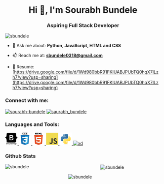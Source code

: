 <h1 align="center">Hi 👋, I'm Sourabh Bundele</h1>
<h3 align="center">Aspiring Full Stack Developer</h3>

<p align="left"> <img src="https://komarev.com/ghpvc/?username=sbundele&label=Profile%20views&color=0e75b6&style=flat" alt="sbundele" /> </p>

- 💬 Ask me about: **Python, JavaScript, HTML and CSS**

- 📫 Reach me at: **sbundele0318@gmail.com**

- 📄 Resume: [https://drive.google.com/file/d/1Wd980bbR91FKIUABJPUbTQ0hqX7lLzh7/view?usp=sharing](https://drive.google.com/file/d/1Wd980bbR91FKIUABJPUbTQ0hqX7lLzh7/view?usp=sharing)

<h3 align="left">Connect with me:</h3>
<p align="left">
<a href="https://linkedin.com/in/sourabh-bundele" target="blank"><img align="center" src="https://raw.githubusercontent.com/rahuldkjain/github-profile-readme-generator/master/src/images/icons/Social/linked-in-alt.svg" alt="sourabh-bundele" height="30" width="40" /></a>
<a href="https://instagram.com/saurabh_bundele" target="blank"><img align="center" src="https://raw.githubusercontent.com/rahuldkjain/github-profile-readme-generator/master/src/images/icons/Social/instagram.svg" alt="saurabh_bundele" height="30" width="40" /></a>
</p>

<h3 align="left">Languages and Tools:</h3>
<p align="left"> <a href="https://getbootstrap.com" target="_blank" rel="noreferrer"> <img src="https://raw.githubusercontent.com/devicons/devicon/master/icons/bootstrap/bootstrap-plain-wordmark.svg" alt="bootstrap" width="40" height="40"/> </a> <a href="https://www.w3schools.com/css/" target="_blank" rel="noreferrer"> <img src="https://raw.githubusercontent.com/devicons/devicon/master/icons/css3/css3-original-wordmark.svg" alt="css3" width="40" height="40"/> </a> <a href="https://www.w3.org/html/" target="_blank" rel="noreferrer"> <img src="https://raw.githubusercontent.com/devicons/devicon/master/icons/html5/html5-original-wordmark.svg" alt="html5" width="40" height="40"/> </a> <a href="https://developer.mozilla.org/en-US/docs/Web/JavaScript" target="_blank" rel="noreferrer"> <img src="https://raw.githubusercontent.com/devicons/devicon/master/icons/javascript/javascript-original.svg" alt="javascript" width="40" height="40"/> </a> <a href="https://www.python.org" target="_blank" rel="noreferrer"> <img src="https://raw.githubusercontent.com/devicons/devicon/master/icons/python/python-original.svg" alt="python" width="40" height="40"/> </a> <a href="https://www.adobe.com/products/xd.html" target="_blank" rel="noreferrer"> <img src="https://cdn.worldvectorlogo.com/logos/adobe-xd.svg" alt="xd" width="40" height="40"/> </a> </p>

<h3>Github Stats</h3>
<p>
<img align="left" src="https://github-readme-stats.vercel.app/api?username=SBundele&theme=vue-dark&show_icons=true&hide_border=true&count_private=true" alt="sbundele" width="300">
</p>

<p>&nbsp;
  <img align="center" src="https://github-readme-streak-stats.herokuapp.com/?user=SBundele&theme=vue-dark&hide_border=true" alt="sbundele" width="350">
</p>

<p>&nbsp;
  <img align="right" src="https://github-readme-stats.vercel.app/api/top-langs/?username=SBundele&theme=vue-dark&show_icons=true&hide_border=true&layout=compact" alt="sbundele" width="300">
</p>

<!--
**SBundele/SBundele** is a ✨ _special_ ✨ repository because its `README.md` (this file) appears on your GitHub profile.

Here are some ideas to get you started:

- 🔭 I’m currently working on ...
- 🌱 I’m currently learning ...
- 👯 I’m looking to collaborate on ...
- 🤔 I’m looking for help with ...
- 💬 Ask me about ...
- 📫 How to reach me: ...
- 😄 Pronouns: ...
- ⚡ Fun fact: ...
-->
